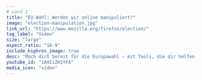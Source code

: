 ```yaml
---
# card 1
title: "EU-Wahl: Werden wir online manipuliert?"
image: "election-manipulation.jpg"
link_url: "https://www.mozilla.org/firefox/election/"
tag_label: "Video"
size: "large"
aspect_ratio: "16-9"
include_highres_image: true
desc: "Mach dich bereit für die Europawahl – mit Tools, die dir helfen, dich besser vor Tracking und Online-Targeting zu schützen."
youtube_id: "1A9IiZH1YFA"
media_icon: "video"
---
```

